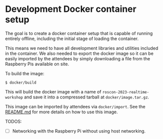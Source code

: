 Development Docker container setup
==================================

The goal is to create a docker container setup that is capable of running
entirely offline, including the initial stage of loading the container.

This means we need to have all development libraries and utilities included in
the container. We also needed to export the docker image so it can be easily
imported by the attendees by simply downloading a file from the Raspberry Pis
available on site.

To build the image:

```console
$ docker/build
```

This will build the docker image with a name of `roscon-2023-realtime-workshop`
and save it into a compressed tarball at `docker/image.tar.gz`.

This image can be imported by attendees via `docker/import`. See the
[README.md](../README.md) for more details on how to use this image.

TODOS:

- [ ] Networking with the Raspberry Pi without using host networking.
